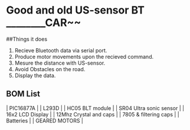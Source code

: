 # Good and old US-sensor BT ________CAR~~

##Things it does
1. Recieve Bluetooth data via serial port.
2. Produce motor movements upon the recieved command.
3. Mesure the distance with US-sensor.
4. Avoid Obstacles on the road.
5. Display the data.

## BOM List
| PIC16877A               |
| L293D                   |
| HC05 BLT module         |
| SR04 Ultra sonic sensor |
| 16x2 LCD Display        |
| 12Mhz Crystal and caps  |
| 7805 & filtering caps   |
| Batteries               |
| GEARED MOTORS           |


